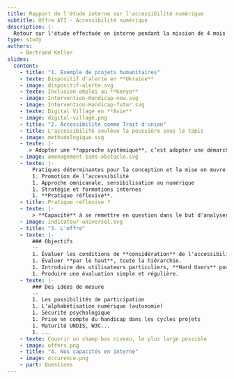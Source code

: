 ```yaml
---
title: Rapport de l'étude interne sur l'accessibilité numérique
subtitle: Offre ATI - Accessibilité numérique
description: |-
  Retour sur l'étude effectuée en interne pendant la mission de 4 mois.
type: study
authors: 
    - Bertrand Keller
slides:
  content:
    - title: "1. Exemple de projets humanitaires"
    - texte: Dispositif d'alerte en **Ukraine**
    - image: dispositif-alerte.svg
    - texte: Inclusion emploi au **Kenya**
    - image: Intervention-Handicap-now.svg
    - image: Intervention-Handicap-futur.svg
    - texte: Digital Village en **Asie**
    - image: digital-village.png
    - title: "2. Accessibilité comme Trait d'union"
    - title: L'accessibilité soulève la poussière sous le tapis
    - image: methodologique.svg
    - texte: |-
       > Adopter une **approche systémique**, c’est adopter une démarche pour étudier un système qui s’efforce, au lieu de saisir séparément les différentes parties, d’appréhender de façon globale l’ensemble des composants du système en s’intéressant tout particulièrement à leurs **liaisons**.
    - image: amenagement-sans-obstacle.svg
    - texte: |-
        Pratiques déterminantes pour la conception et la mise en œuvre de services d'administration en ligne accessibles : 
        1. Promotion de l’accessibilité
        1. Approche omnicanale, sensibilisation au numérique
        1. Stratégie et formations internes
        1. **Pratique réflexive**.
    - title: Pratique réflexive ?
    - texte: |-
        > **Capacité** à se remettre en question dans le but d'analyser et d'**évaluer** ses actes en lien avec **sa pratique**.
    - image: indicateur-universel.svg
    - title: "3. L'offre"
    - texte: |-
        ### Objectifs
        --
        1. Évaluer les conditions de **considération** de l'accessibilité numérique.
        1. Évaluer **par le haut**, toute la hiérarchie.
        1. Introduire des utilisateurs particuliers, **Hard Users** pour couvrir le maximum de cas.
        1. Produire une évaluation simple et régulière.
    - texte: |-
        ### Des idées de mesure
        --
        1. Les possibilités de participation
        1. L'alphabétisation numérique (autonomie)
        1. Sécurité psychologique
        1. Prise en compte du handicap dans les cycles projets
        1. Maturité UNDIS, W3C...
        1. ...
    - texte: Couvrir un champ bas niveau, le plus large possible
    - image: offers.png
    - title: "4. Nos capacités en interne"
    - image: occurence.png
    - part: Questions
---
```

